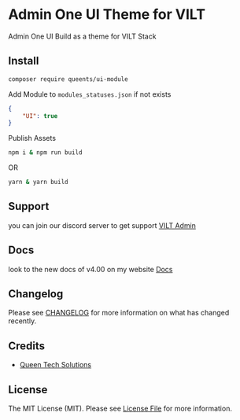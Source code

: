 # Admin One UI Theme for VILT

Admin One UI Build as a theme for VILT Stack

## Install

```bash
composer require queents/ui-module
```
Add Module to `modules_statuses.json` if not exists

```json
{
    "UI": true
}
```
Publish Assets

```bash
npm i & npm run build
```

OR

```bash
yarn & yarn build
```


## Support

you can join our discord server to get support [VILT Admin](https://discord.gg/HUNYbgKDdx)

## Docs

look to the new docs of v4.00 on my website [Docs](https://vilt.3x1.io/docs/)

## Changelog

Please see [CHANGELOG](CHANGELOG.md) for more information on what has changed recently.

## Credits

- [Queen Tech Solutions](https://github.com/queents)

## License

The MIT License (MIT). Please see [License File](LICENSE.md) for more information.

